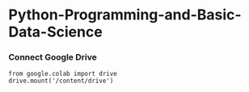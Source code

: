 # Python-Programming-and-Basic-Data-Science

### Connect Google Drive
```
from google.colab import drive
drive.mount('/content/drive')
```
